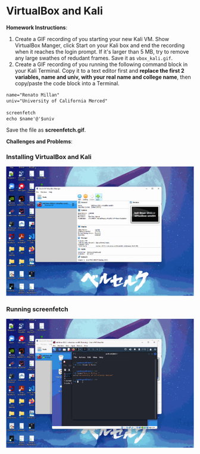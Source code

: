 # VirtualBox and Kali

**Homework Instructions**: 

1. Create a GIF recording of you starting your new Kali VM. Show VirtualBox Manger, click Start on your Kali box and end the recording when it reaches the login prompt. If it's larger than 5 MB, try to remove any large swathes of redudant frames. Save it as `vbox_kali.gif`.
2. Create a GIF recording of you running the following command block in your Kali Terminal. Copy it to a text editor first and **replace the first 2 variables, name and univ, with your real name and college name**, then copy/paste the code block into a Terminal. 

```
name="Renato Millan"
univ="University of California Merced"

screenfetch
echo $name'@'$univ
```

Save the file as **screenfetch.gif**.

**Challenges and Problems**: 

### Installing VirtualBox and Kali
<img src="https://github.com/GodHVoid/Virtual_Box_Kali/blob/main/cybervm.gif" alt="Virtualbox Installation">
 
### Running screenfetch
<img src="https://github.com/GodHVoid/Virtual_Box_Kali/blob/main/cyberfetch.gif" alt="Running screenfetch">
